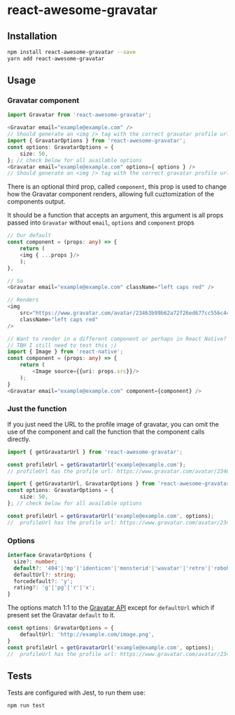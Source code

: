 # react-awesome-gravatar

## Installation
```sh
npm install react-awesome-gravatar --save
yarn add react-awesome-gravatar
```

## Usage

### Gravatar component

```typescript
import Gravatar from 'react-awesome-gravatar';

<Gravatar email="example@example.com" />
// Should generate an <img /> tag with the correct gravatar profile url: https://www.gravatar.com/avatar/23463b99b62a72f26ed677cc556c44e8
import { GravatarOptions } from 'react-awesome-gravatar';
const options: GravatarOptions = {
    size: 50,
}; // check below for all available options
<Gravatar email="example@example.com" options={ options } />
// Should generate an <img /> tag with the correct gravatar profile url: https://www.gravatar.com/avatar/23463b99b62a72f26ed677cc556c44e8?size=50

```

There is an optional third prop, called `component`, this prop is used to change how the Gravatar component renders, allowing full cuztomization of the components output.

It should be a function that accepts an argument, this argument is all props passed into `Gravatar` without `email`, `options` and `component` props
```typescript
// Our default
const component = (props: any) => {
    return (
    <img { ...props }/>
    );
},

// So
<Gravatar email="example@example.com" className="left caps red" />

// Renders
<img
    src="https://www.gravatar.com/avatar/23463b99b62a72f26ed677cc556c44e8"
    className="left caps red"
/>

// Want to render in a different component or perhaps in React Native?
// TBH I still need to test this ;)
import { Image } from 'react-native';
const component = (props: any) => {
    return (
        <Image source={{uri: props.src}}/>
    );
}
<Gravatar email="example@example.com" component={component} />
```


### Just the function
If you just need the URL to the profile image of gravatar, you can omit the use of the component and call the function that the component calls directly.

```typescript
import { getGravatarUrl } from 'react-awesome-gravatar';

const profileUrl = getGravatarUrl('example@example.com');
// profileUrl has the profile url: https://www.gravatar.com/avatar/23463b99b62a72f26ed677cc556c44e8

import { getGravatarUrl, GravatarOptions } from 'react-awesome-gravatar';
const options: GravatarOptions = {
    size: 50,
}; // check below for all available options

const profileUrl = getGravatarUrl('example@example.com', options);
//  profileUrl has the profile url: https://www.gravatar.com/avatar/23463b99b62a72f26ed677cc556c44e8?size=50

```

### Options
```typescript
interface GravatarOptions {
  size?: number;
  default?: '404'|'mp'|'identicon'|'monsterid'|'wavatar'|'retro'|'robohash'|'blank';
  defaultUrl?: string;
  forcedefault?: 'y';
  rating?: 'g'|'pg'|'r'|'x';
}
```

The options match 1:1 to the [Gravatar API](https://en.gravatar.com/site/implement/images/) except for `defaultUrl` which if present set the Gravatar `default` to it.

```typescript
const options: GravatarOptions = {
    defaultUrl: 'http://example.com/image.png',
}
const profileUrl = getGravatarUrl('example@example.com', options);
//  profileUrl has the profile url: https://www.gravatar.com/avatar/23463b99b62a72f26ed677cc556c44e8?default=http://example.com/image.png
```

## Tests

Tests are configured with Jest, to run them use:
```sh
npm run test
```